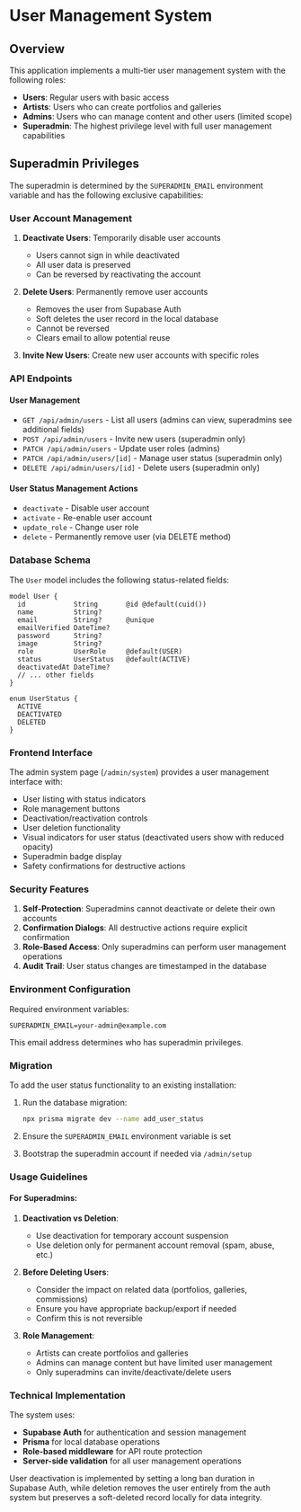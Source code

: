 # User Management System

## Overview

This application implements a multi-tier user management system with the following roles:

- **Users**: Regular users with basic access
- **Artists**: Users who can create portfolios and galleries
- **Admins**: Users who can manage content and other users (limited scope)
- **Superadmin**: The highest privilege level with full user management capabilities

## Superadmin Privileges

The superadmin is determined by the `SUPERADMIN_EMAIL` environment variable and has the following exclusive capabilities:

### User Account Management

1. **Deactivate Users**: Temporarily disable user accounts
   - Users cannot sign in while deactivated
   - All user data is preserved
   - Can be reversed by reactivating the account

2. **Delete Users**: Permanently remove user accounts
   - Removes the user from Supabase Auth
   - Soft deletes the user record in the local database
   - Cannot be reversed
   - Clears email to allow potential reuse

3. **Invite New Users**: Create new user accounts with specific roles

### API Endpoints

#### User Management
- `GET /api/admin/users` - List all users (admins can view, superadmins see additional fields)
- `POST /api/admin/users` - Invite new users (superadmin only)
- `PATCH /api/admin/users` - Update user roles (admins)
- `PATCH /api/admin/users/[id]` - Manage user status (superadmin only)
- `DELETE /api/admin/users/[id]` - Delete users (superadmin only)

#### User Status Management Actions
- `deactivate` - Disable user account
- `activate` - Re-enable user account  
- `update_role` - Change user role
- `delete` - Permanently remove user (via DELETE method)

### Database Schema

The `User` model includes the following status-related fields:

```prisma
model User {
  id            String       @id @default(cuid())
  name          String?
  email         String?      @unique
  emailVerified DateTime?
  password      String?
  image         String?
  role          UserRole     @default(USER)
  status        UserStatus   @default(ACTIVE)
  deactivatedAt DateTime?
  // ... other fields
}

enum UserStatus {
  ACTIVE
  DEACTIVATED
  DELETED
}
```

### Frontend Interface

The admin system page (`/admin/system`) provides a user management interface with:

- User listing with status indicators
- Role management buttons
- Deactivation/reactivation controls
- User deletion functionality
- Visual indicators for user status (deactivated users show with reduced opacity)
- Superadmin badge display
- Safety confirmations for destructive actions

### Security Features

1. **Self-Protection**: Superadmins cannot deactivate or delete their own accounts
2. **Confirmation Dialogs**: All destructive actions require explicit confirmation
3. **Role-Based Access**: Only superadmins can perform user management operations
4. **Audit Trail**: User status changes are timestamped in the database

### Environment Configuration

Required environment variables:

```env
SUPERADMIN_EMAIL=your-admin@example.com
```

This email address determines who has superadmin privileges.

### Migration

To add the user status functionality to an existing installation:

1. Run the database migration:
   ```bash
   npx prisma migrate dev --name add_user_status
   ```

2. Ensure the `SUPERADMIN_EMAIL` environment variable is set

3. Bootstrap the superadmin account if needed via `/admin/setup`

### Usage Guidelines

#### For Superadmins:

1. **Deactivation vs Deletion**:
   - Use deactivation for temporary account suspension
   - Use deletion only for permanent account removal (spam, abuse, etc.)

2. **Before Deleting Users**:
   - Consider the impact on related data (portfolios, galleries, commissions)
   - Ensure you have appropriate backup/export if needed
   - Confirm this is not reversible

3. **Role Management**:
   - Artists can create portfolios and galleries
   - Admins can manage content but have limited user management
   - Only superadmins can invite/deactivate/delete users

### Technical Implementation

The system uses:
- **Supabase Auth** for authentication and session management
- **Prisma** for local database operations
- **Role-based middleware** for API route protection
- **Server-side validation** for all user management operations

User deactivation is implemented by setting a long ban duration in Supabase Auth, while deletion removes the user entirely from the auth system but preserves a soft-deleted record locally for data integrity.